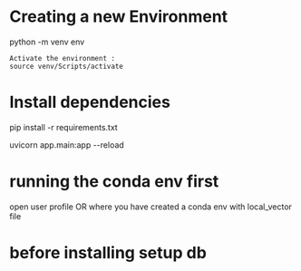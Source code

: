# Creating a new Environment

python -m venv env

    Activate the environment : 
    source venv/Scripts/activate

# Install dependencies
pip install -r requirements.txt


uvicorn app.main:app --reload


# running the conda env first 
 open user profile OR where you have created a conda env with local_vector file 


 # before installing setup db

